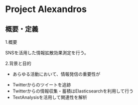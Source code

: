 # Project Alexandros

## 概要・定義

1.概要

SNSを活用した情報拡散効果測定を行う。


2.背景と目的

* あらゆる活動において、情報発信の重要性が








- Twitterからのツイートを追跡
- Twitterからの情報収集・蓄積はElasticsearchを利用して行う
- TextAnalysisを活用して関連性を解析

## 


